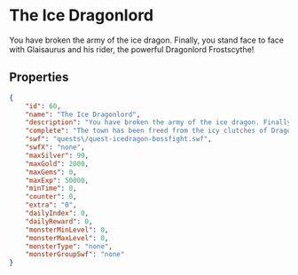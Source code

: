 # The Ice Dragonlord

You have broken the army of the ice dragon. Finally, you stand face to face with Glaisaurus and his rider, the powerful Dragonlord Frostscythe!

## Properties

```json
{
    "id": 60,
    "name": "The Ice Dragonlord",
    "description": "You have broken the army of the ice dragon. Finally, you stand face to face with Glaisaurus and his rider, the powerful Dragonlord Frostscythe!",
    "complete": "The town has been freed from the icy clutches of Dragonlord Frostscythe and Glaisaurus. The evil Dragonlord is merely defeated, not destroyed. You know that you will face his power again.",
    "swf": "quests\/quest-icedragon-bossfight.swf",
    "swfX": "none",
    "maxSilver": 99,
    "maxGold": 2000,
    "maxGems": 0,
    "maxExp": 50000,
    "minTime": 0,
    "counter": 0,
    "extra": "0",
    "dailyIndex": 0,
    "dailyReward": 0,
    "monsterMinLevel": 0,
    "monsterMaxLevel": 0,
    "monsterType": "none",
    "monsterGroupSwf": "none"
}
```

